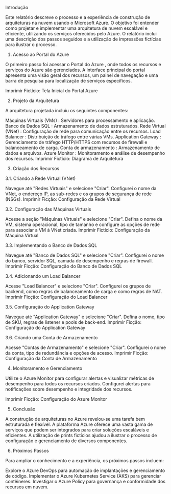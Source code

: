 Introdução

Este relatório descreve o processo e a experiência de construção de arquiteturas na nuvem usando o Microsoft Azure. O objetivo foi entender como projetar e implementar uma arquitetura de nuvem escalável e eficiente, utilizando os serviços oferecidos pelo Azure. O relatório inclui uma descrição dos passos seguidos e a utilização de impressões fictícias para ilustrar o processo.

1. Acesso ao Portal do Azure

O primeiro passo foi acessar o Portal do Azure , onde todos os recursos e serviços do Azure são gerenciados. A interface principal do portal apresenta uma visão geral dos recursos, um painel de navegação e uma barra de pesquisa para localização de serviços específicos.

Imprimir Fictício: Tela Inicial do Portal Azure

2. Projeto da Arquitetura

A arquitetura projetada incluiu os seguintes componentes:

Máquinas Virtuais (VMs) : Servidores para processamento e aplicação.
Banco de Dados SQL : Armazenamento de dados estruturados.
Rede Virtual (VNet) : Configuração de rede para comunicação entre os recursos.
Load Balancer : Distribuição de tráfego entre várias VMs.
Application Gateway : Gerenciamento de tráfego HTTP/HTTPS com recursos de firewall e balanceamento de carga.
Conta de armazenamento : Armazenamento de dados e arquivos.
Azure Monitor : Monitoramento e análise de desempenho dos recursos.
Imprimir Fictício: Diagrama de Arquitetura

3. Criação dos Recursos

3.1. Criando a Rede Virtual (VNet)

Navegue até "Redes Virtuais" e selecione "Criar".
Configurei o nome da VNet, o endereço IP, as sub-redes e os grupos de segurança de rede (NSGs).
Imprimir Ficção: Configuração da Rede Virtual

3.2. Configuração das Máquinas Virtuais

Acesse a seção "Máquinas Virtuais" e selecione "Criar".
Defina o nome da VM, sistema operacional, tipo de tamanho e configure as opções de rede para associar a VM à VNet criada.
Imprimir Fictício: Configuração da Máquina Virtual

3.3. Implementando o Banco de Dados SQL

Navegue até "Banco de Dados SQL" e selecione "Criar".
Configurei o nome do banco, servidor SQL, camada de desempenho e regras de firewall.
Imprimir Ficção: Configuração do Banco de Dados SQL

3.4. Adicionando um Load Balancer

Acesse "Load Balancer" e selecione "Criar".
Configurei os grupos de backend, como regras de balanceamento de carga e como regras de NAT.
Imprimir Ficção: Configuração do Load Balancer

3.5. Configuração do Application Gateway

Navegue até "Application Gateway" e selecione "Criar".
Defina o nome, tipo de SKU, regras de listener e pools de back-end.
Imprimir Ficção: Configuração do Application Gateway

3.6. Criando uma Conta de Armazenamento

Acesse "Contas de Armazenamento" e selecione "Criar".
Configurei o nome da conta, tipo de redundância e opções de acesso.
Imprimir Ficção: Configuração da Conta de Armazenamento

4. Monitoramento e Gerenciamento

Utilize o Azure Monitor para configurar alertas e visualizar métricas de desempenho para todos os recursos criados. Configurei alertas para notificações sobre desempenho e integridade dos recursos.

Imprimir Ficção: Configuração do Azure Monitor

5. Conclusão

A construção de arquiteturas no Azure revelou-se uma tarefa bem estruturada e flexível. A plataforma Azure oferece uma vasta gama de serviços que podem ser integrados para criar soluções escaláveis ​​e eficientes. A utilização de prints fictícios ajudou a ilustrar o processo de configuração e gerenciamento de diversos componentes.

6. Próximos Passos

Para ampliar o conhecimento e a experiência, os próximos passos incluem:

Explore o Azure DevOps para automação de implantações e gerenciamento de código.
Implementar o Azure Kubernetes Service (AKS) para gerenciar contêineres.
Investigar o Azure Policy para governança e conformidade dos recursos em nuvem.
